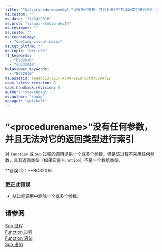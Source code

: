 ```yaml
---
title: "“&lt;procedurename&gt;”没有任何参数，并且无法对它的返回类型进行索引 | Microsoft Docs"
ms.custom: ""
ms.date: "11/24/2016"
ms.prod: "visual-studio-dev14"
ms.reviewer: ""
ms.suite: ""
ms.technology: 
  - "devlang-visual-basic"
ms.tgt_pltfrm: ""
ms.topic: "article"
f1_keywords: 
  - "bc32016"
  - "vbc32016"
helpviewer_keywords: 
  - "BC32016"
ms.assetid: beead513-c237-4c04-8a18-56f075b84712
caps.latest.revision: 8
caps.handback.revision: 8
author: "stevehoag"
ms.author: "shoag"
manager: "wpickett"
---
```

# “&lt;procedurename&gt;”没有任何参数，并且无法对它的返回类型进行索引
对 `Function` 或 `Sub` 过程的调用提供一个或多个参数，但是该过程不采用任何参数，且其返回类型（如果它是 `Function`）不是一个数组类型。  
  
 **错误 ID：**BC32016  
  
### 更正此错误  
  
-   从过程调用中删除一个或多个参数。  
  
## 请参阅  
 [Sub 过程](/dotnet/visual-basic/programming-guide/language-features/procedures/sub-procedures)   
 [Function 过程](/dotnet/visual-basic/programming-guide/language-features/procedures/function-procedures)   
 [Function 语句](/dotnet/visual-basic/language-reference/statements/function-statement)   
 [Sub 语句](/dotnet/visual-basic/language-reference/statements/sub-statement)